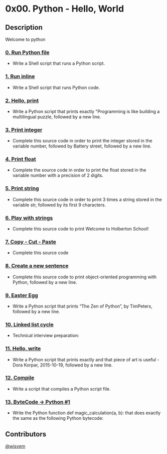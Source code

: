 # 0x00. Python - Hello, World

## Description
Welcome to python

### [0. Run Python file](./0-run)
- Write a Shell script that runs a Python script.

### [1. Run inline](./1-run_inline)
- Write a Shell script that runs Python code.

### [2. Hello, print](./2-print.py)
- Write a Python script that prints exactly "Programming is like building a multilingual puzzle, followed by a new line.

### [3. Print integer](./3-print_number.py)
- Complete this source code in order to print the integer stored in the variable number, followed by Battery street, followed by a new line.

### [4. Print float](./4-print_float.py)
- Complete the source code in order to print the float stored in the variable number with a precision of 2 digits.

### [5. Print string](./5-print_string.py)
- Complete this source code in order to print 3 times a string stored in the variable str, followed by its first 9 characters.

### [6. Play with strings](./6-concat.py)
- Complete this source code to print Welcome to Holberton School!

### [7. Copy - Cut - Paste](./7-edges.py)
- Complete this source code

### [8. Create a new sentence](./8-concat_edges.py)
- Complete this source code to print object-oriented programming with Python, followed by a new line.

### [9. Easter Egg](./9-easter_egg.py)
- Write a Python script that prints “The Zen of Python”, by TimPeters, followed by a new line.

### [10. Linked list cycle](./10-check_cycle.c)
- Technical interview preparation: 

### [11. Hello, write](./100-write.py)
- Write a Python script that prints exactly and that piece of art is useful - Dora Korpar, 2015-10-19, followed by a new line.

### [12. Compile](./101-compile)
- Write a script that compiles a Python script file.

### [13. ByteCode -> Python #1](./102-magic_calculation.py)
- Write the Python function def magic_calculation(a, b): that does exactly the same as the following Python bytecode:

## Contributors
[@wisvem](https://github.com/wisvem)
